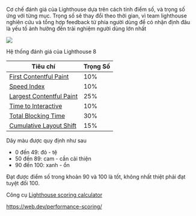 Cơ chế đánh giá của Lighthouse dựa trên cách tính điểm số, và trọng số ứng với từng mục. Trọng số sẽ thay đổi theo thời gian, vì team lighthouse nghiên cứu và tổng hợp feedback từ phía người dùng để có nhận định đâu là yếu tố ảnh hưởng đến trải nghiệm người dùng lớn nhất

![](https://web-dev.imgix.net/image/tcFciHGuF3MxnTr1y5ue01OGLBn2/rLftIdSA8JJYruHOHrOn.png?auto=format&w=650)

Hệ thống đánh giá của Lighthouse 8

| Tiêu chí                                                     | Trọng Số |
| ------------------------------------------------------------ | -------- |
| [First Contentful Paint](https://web.dev/first-contentful-paint/) | 10%      |
| [Speed Index](https://web.dev/speed-index/)                  | 10%      |
| [Largest Contentful Paint](https://web.dev/lcp/)             | 25%      |
| [Time to Interactive](https://web.dev/interactive/)          | 10%      |
| [Total Blocking Time](https://web.dev/lighthouse-total-blocking-time/) | 30%      |
| [Cumulative Layout Shift](https://web.dev/cls/)                                      | 15%      |

Dãy màu được quy định như sau

- 0 đến 49: đỏ - tệ
- 50 đến 89: cam - cần cải thiện
- 90 đến 100: xanh - ổn

Đạt được điểm số trong khoản 90 và 100 là tốt, không nhất thiệt phải đạt tuyệt đối 100.

Công cụ [Lighthouse scoring calculator](https://googlechrome.github.io/lighthouse/scorecalc/)

https://web.dev/performance-scoring/
